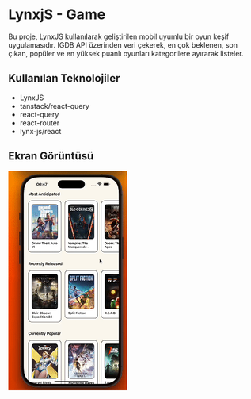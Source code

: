 # LynxjS - Game

Bu proje, LynxJS kullanılarak geliştirilen mobil uyumlu bir oyun keşif uygulamasıdır. IGDB API üzerinden veri çekerek, en çok beklenen, son çıkan, popüler ve en yüksek puanlı oyunları kategorilere ayırarak listeler.

## Kullanılan Teknolojiler

- LynxJS
- tanstack/react-query
- react-query
- react-router
- lynx-js/react

## Ekran Görüntüsü

![](</src/assets/0509(1).gif>)
